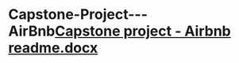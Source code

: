 # Capstone-Project---AirBnb[Capstone project - Airbnb readme.docx](https://github.com/user-attachments/files/16120228/Capstone.project.-.Airbnb.readme.docx)
